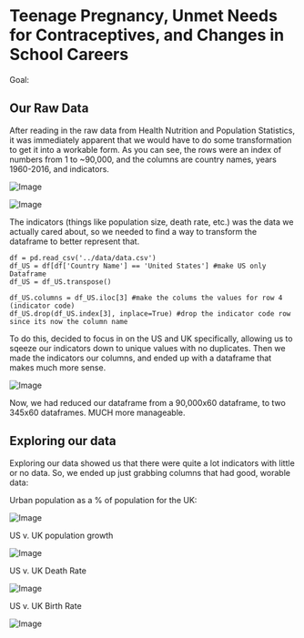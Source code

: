 # Teenage Pregnancy, Unmet Needs for Contraceptives, and Changes in School Careers

Goal: 


## Our Raw Data



After reading in the raw data from Health Nutrition and Population Statistics, it was immediately apparent that we would have to do some transformation to get it into a workable form. As you can see, the rows were an index of numbers from 1 to ~90,000, and the columns are country names, years 1960-2016, and indicators.


![Image](https://imgur.com/kmSFYlx.png)

![Image](https://imgur.com/JSbVIxv.png)


The indicators (things like population size, death rate, etc.) was the data we actually cared about, so we needed to find a way to transform the dataframe to better represent that.


```
df = pd.read_csv('../data/data.csv')
df_US = df[df['Country Name'] == 'United States'] #make US only Dataframe
df_US = df_US.transpose()

df_US.columns = df_US.iloc[3] #make the colums the values for row 4 (indicator code) 
df_US.drop(df_US.index[3], inplace=True) #drop the indicator code row since its now the column name
```

To do this, decided to focus in on the US and UK specifically, allowing us to sqeeze our indicators down to unique values with no duplicates. Then we made the indicators our columns, and ended up with a dataframe that makes much more sense. 


![Image](https://imgur.com/HWzINGo.png)


Now, we had reduced our dataframe from a 90,000x60 dataframe, to two 345x60 dataframes. MUCH more manageable.

## Exploring our data

Exploring our data showed us that there were quite a lot indicators with little or no data. So, we ended up just grabbing columns that had good, worable data:

Urban population as a % of population for the UK:

![Image](https://i.imgur.com/xYGvo1o.png)

US v. UK population growth

![Image](https://i.imgur.com/zoAuH7j.png)

US v. UK Death Rate

![Image](https://i.imgur.com/M0DnwAH.png)

US v. UK Birth Rate

![Image](https://i.imgur.com/KQ8SqkT.png)
